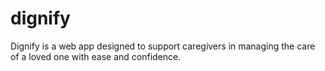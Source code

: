# dignify
Dignify is a web app designed to support caregivers in managing the care of a loved one with ease and confidence.
